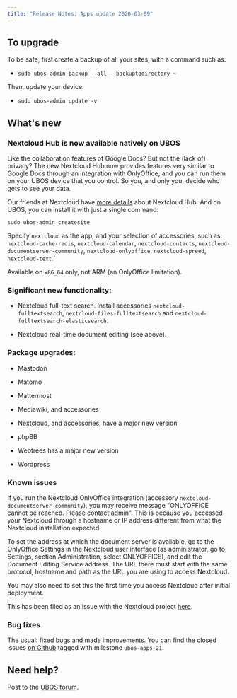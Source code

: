 ```yaml
---
title: "Release Notes: Apps update 2020-03-09"
---
```


## To upgrade

To be safe, first create a backup of all your sites, with a command such as:

* ``sudo ubos-admin backup --all --backuptodirectory ~``

Then, update your device:

* ``sudo ubos-admin update -v``

## What's new

### Nextcloud Hub is now available natively on UBOS

Like the collaboration features of Google Docs? But not the (lack of) privacy? The new
Nextcloud Hub now provides features very similar to Google Docs through an integration with
OnlyOffice, and you can run them on your UBOS device that you control. So you, and only
you, decide who gets to see your data.

Our friends at Nextcloud have [more details](https://nextcloud.com/hub/) about
Nextcloud Hub. And on UBOS, you can install it with just a single command:

```
sudo ubos-admin createsite
```

Specify ``nextcloud`` as the app, and your selection of accessories, such as:
``nextcloud-cache-redis``, ``nextcloud-calendar``, ``nextcloud-contacts``,
``nextcloud-documentserver-community``, ``nextcloud-onlyoffice``, ``nextcloud-spreed``,
``nextcloud-text``.`

Available on ``x86_64`` only, not ARM (an OnlyOffice limitation).

### Significant new functionality:

* Nextcloud full-text search. Install accessories ``nextcloud-fulltextsearch``,
  ``nextcloud-files-fulltextsearch`` and ``nextcloud-fulltextsearch-elasticsearch``.

* Nextcloud real-time document editing (see above).

### Package upgrades:

* Mastodon

* Matomo

* Mattermost

* Mediawiki, and accessories

* Nextcloud, and accessories, have a major new version

* phpBB

* Webtrees has a major new version

* Wordpress

### Known issues

If you run the Nextcloud OnlyOffice integration (accessory ``nextcloud-documentserver-community``),
you may receive message "ONLYOFFICE cannot be reached. Please contact admin". This is
because you accessed your Nextcloud through a hostname or IP address different from what
the Nextcloud installation expected.

To set the address at which the document server is available, go to the OnlyOffice
Settings in the Nextcloud user interface (as administrator, go to Settings, section Administration,
select ONLYOFFICE), and edit the Document Editing Service address. The URL there must start
with the same protocol, hostname and path as the URL you are using to access Nextcloud.

You may also need to set this the first time you access Nextcloud after initial deployment.

This has been filed as an issue with the Nextcloud project
[here](https://github.com/nextcloud/documentserver_community/issues/81).

### Bug fixes

The usual: fixed bugs and made improvements. You can find the closed issues
[on Github](https://github.com/uboslinux/) tagged with milestone ``ubos-apps-21``.

## Need help?

Post to the [UBOS forum](https://forum.ubos.net/).
